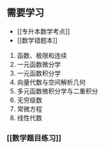 ## 需要学习

* [[专升本数学考点]]
* [[数学错题本]]
1. 函数、极限和连续
2. 一元函数微分学
3. 一元函数积分学
4. 向量代数与空间解析几何
5. 多元函数微积分学与二重积分
6. 无穷级数
7. 常微方程
8. 线性代数

### [[数学题目练习]]
